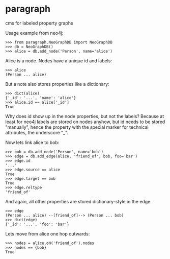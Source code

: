 # paragraph
cms for labeled property graphs 

Usage example from neo4j:

    >>> from paragraph.NeoGraphDB import NeoGraphDB
    >>> db = NeoGraphDB()
    >>> alice = db.add_node('Person', name='alice')

Alice is a node. Nodes have a unique id and labels:

    >>> alice
    (Person ... alice)

But a note also stores properties like a dictionary:

    >>> dict(alice)
    {'_id': '...', 'name': 'alice'}
    >>> alice.id == alice['_id']
    True

Why does id show up in the node properties, but not the labels? Because at least for neo4j labels
are stored on nodes anyhow, but id needs to be stored "manually", hence the property with the
special marker for technical attributes, the underscore "_".

Now lets link alice to bob:

    >>> bob = db.add_node('Person', name='bob')
    >>> edge = db.add_edge(alice, 'friend_of', bob, foo='bar')
    >>> edge.id
    '...'
    >>> edge.source == alice
    True
    >>> edge.target == bob
    True
    >>> edge.reltype
    'friend_of'


And again, all other properties are stored dictionary-style in the edge:

    >>> edge
    (Person ... alice) --[friend_of]--> (Person ... bob)
    >>> dict(edge)
    {'_id': '...', 'foo': 'bar'}

Lets move from alice one hop outwards:

    >>> nodes = alice.oN('friend_of').nodes
    >>> nodes == {bob}
    True

